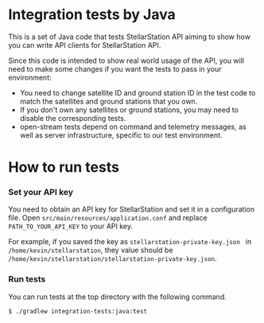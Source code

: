 # Integration tests by Java

This is a set of Java code that tests StellarStation API aiming to show how you can write API clients
for StellarStation API.

Since this code is intended to show real world usage of the API, you will need to make some changes
if you want the tests to pass in your environment:
  - You need to change satellite ID and ground station ID in the test code to match the satellites and ground
stations that you own.
  - If you don't own any satellites or ground stations, you may need to disable the corresponding tests.
  - open-stream tests depend on command and telemetry messages, as well as server infrastructure, specific to
our test environment.


# How to run tests


### Set your API key
You need to obtain an API key for StellarStation and set it in a configuration file. 
Open `src/main/resources/application.conf` and replace `PATH_TO_YOUR_API_KEY` to your API key.

For example, if you saved the key as `stellarstation-private-key.json ` in `/home/kevin/stellarstation`, they value
should be `/home/kevin/stellarstation/stellarstation-private-key.json`.     
 

### Run tests
You can run tests at the top directory with the following command.

```bash
$ ./gradlew integration-tests:java:test 
``` 
